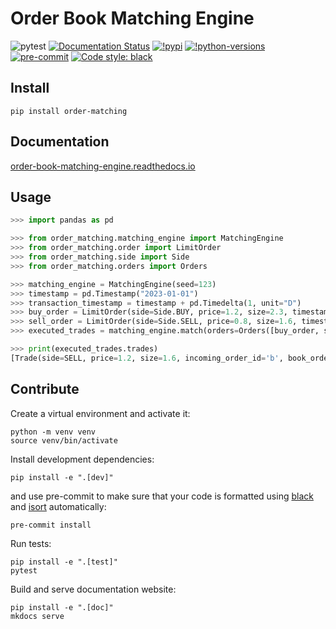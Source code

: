 # Order Book Matching Engine

![pytest](https://github.com/chintai-platform/OrderBookMatchingEngine/actions/workflows/workflow.yaml/badge.svg)
[![Documentation Status](https://readthedocs.org/projects/order-book-matching-engine/badge/?version=latest)](https://order-book-matching-engine.readthedocs.io/en/latest/?badge=latest)
[![!pypi](https://img.shields.io/pypi/v/order-matching)](https://pypi.org/project/order-matching/)
[![!python-versions](https://img.shields.io/pypi/pyversions/order-matching)](https://pypi.org/project/order-matching/)
[![pre-commit](https://img.shields.io/badge/pre--commit-enabled-brightgreen?logo=pre-commit)](https://github.com/pre-commit/pre-commit)
[![Code style: black](https://img.shields.io/badge/code%20style-black-000000.svg)](https://github.com/psf/black)

## Install

```shell
pip install order-matching
```

## Documentation

[order-book-matching-engine.readthedocs.io](https://order-book-matching-engine.readthedocs.io/)

## Usage

```python
>>> import pandas as pd

>>> from order_matching.matching_engine import MatchingEngine
>>> from order_matching.order import LimitOrder
>>> from order_matching.side import Side
>>> from order_matching.orders import Orders

>>> matching_engine = MatchingEngine(seed=123)
>>> timestamp = pd.Timestamp("2023-01-01")
>>> transaction_timestamp = timestamp + pd.Timedelta(1, unit="D")
>>> buy_order = LimitOrder(side=Side.BUY, price=1.2, size=2.3, timestamp=timestamp, order_id="a", trader_id="x")
>>> sell_order = LimitOrder(side=Side.SELL, price=0.8, size=1.6, timestamp=timestamp, order_id="b", trader_id="y")
>>> executed_trades = matching_engine.match(orders=Orders([buy_order, sell_order]), timestamp=transaction_timestamp)

>>> print(executed_trades.trades)
[Trade(side=SELL, price=1.2, size=1.6, incoming_order_id='b', book_order_id='a', execution=LIMIT, trade_id='c4da537c-1651-4dae-8486-7db30d67b366', timestamp=Timestamp('2023-01-02 00:00:00'))]

```

## Contribute

Create a virtual environment and activate it:
```shell
python -m venv venv
source venv/bin/activate
```
Install development dependencies:
```shell
pip install -e ".[dev]"
```
and use pre-commit to make sure that your code is formatted using [black](https://github.com/PyCQA/isort) and [isort](https://pycqa.github.io/isort/index.html) automatically:
```shell
pre-commit install
```
Run tests:
```shell
pip install -e ".[test]"
pytest
```
Build and serve documentation website:
```shell
pip install -e ".[doc]"
mkdocs serve
```
